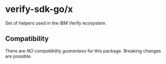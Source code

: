 # verify-sdk-go/x

Set of helpers used in the IBM Verify ecosystem.

## Compatibility

There are *NO compatibility guarantees* for this package. Breaking changes are possible.
